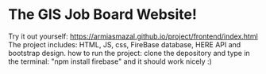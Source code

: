 # The GIS Job Board Website!
Try it out yourself: https://armiasmazal.github.io/project/frontend/index.html
The project includes:
HTML, JS, css, FireBase database, HERE API and bootstrap design.
how to run the project:
clone the depository and type in the terminal:
"npm install firebase"
and it should work nicely :)
